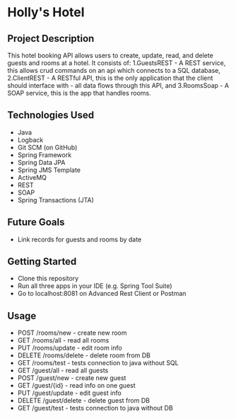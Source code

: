 # Holly's Hotel

## Project Description
This hotel booking API allows users to create, update, read, and delete guests and rooms at a hotel. It consists of: 1.GuestsREST - A REST service, this allows crud commands on an api which connects to a SQL database, 2.ClientREST - A RESTful API, this is the only application that the client should interface with - all data flows through this API, and 3.RoomsSoap - A SOAP service, this is the app that handles rooms.

## Technologies Used
- Java
- Logback
- Git SCM (on GitHub)
- Spring Framework
- Spring Data JPA
- Spring JMS Template
- ActiveMQ
- REST
- SOAP
- Spring Transactions (JTA)

## Future Goals
- Link records for guests and rooms by date

## Getting Started
 - Clone this repository 
 - Run all three apps in your IDE (e.g. Spring Tool Suite)
 - Go to localhost:8081 on Advanced Rest Client or Postman
 
 ## Usage 
- POST /rooms/new - create new room
- GET /rooms/all - read all rooms 
- PUT /rooms/update - edit room info
- DELETE /rooms/delete - delete room from DB
- GET /rooms/test - tests connection to java without SQL
- GET /guest/all - read all guests
- POST /guest/new - create new guest
- GET /guest/{id} - read info on one guest
- PUT /guest/update - edit guest info 
- DELETE /guest/delete - delete guest from DB
- GET /guest/test - tests connection to java without DB
